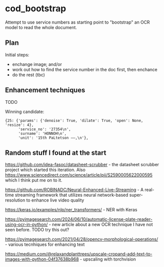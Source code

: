 # cod_bootstrap

Attempt to use service numbers as starting point to "bootstrap" an OCR model to read the whole document.


## Plan

Initial steps:

* enchange image; and/or
* work out how to find the service number in the doc first, then enchance
* do the rest (tbc)


## Enhancement techniques

TODO

Winning candidate:
```
{25: {'params': {'denoise': True, 'dilate': True, 'open': None, 'resize': 4},
      'service_no': '27354\n',
      'surname': 'HONNOH\n',
      'unit': '15th PaLtetson ——,\n'},
```
## Random stuff I found at the start

https://github.com/idea-fasoc/datasheet-scrubber - the datasheet scrubber project which started this iteration. Also https://www.sciencedirect.com/science/article/pii/S2590005622000595 which I think put me on to it.

https://github.com/ROBINADC/Neural-Enhanced-Live-Streaming - A real-time streaming framework that utilizes neural network-based super-resolution to enhance live video quality

https://keras.io/examples/nlp/ner_transformers/ - NER with Keras

https://pyimagesearch.com/2024/06/10/automatic-license-plate-reader-using-ocr-in-python/ - new article about a new OCR technique I have not seen before. TODO try this out?

https://pyimagesearch.com/2021/04/28/opencv-morphological-operations/ - various tecnhiques for enhancing text

https://medium.com/@relaxandplanttrees/upscale-cropand-add-text-to-images-with-python-04f37638b968 - upscaling with torchvision